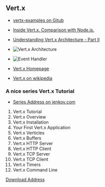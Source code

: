 
## Vert.x 
* [vertx-examples on Gitub](https://github.com/vert-x3/vertx-examples)
* [Inside Vert.x. Comparison with Node.js.](http://www.cubrid.org/blog/dev-platform/inside-vertx-comparison-with-nodejs/)
* [Understanding Vert.x Architecture - Part II](http://www.cubrid.org/blog/dev-platform/understanding-vertx-architecture-part-2/)
* ![Vert.x Architecture](http://www.cubrid.org/files/attach/images/220547/795/664/vertx-architecture-diagram.png)
* ![Event Handler](http://www.cubrid.org/files/attach/images/220547/795/664/vertx-event-and-handler-of-http-server.png)

* [Vert.x Homepage](http://vertx.io/)
* [Vert.x on wikipedia](https://en.wikipedia.org/wiki/Vert.x)

### A nice series Vert.x Tutorial
* [Series Address on jenkov.com](http://tutorials.jenkov.com/vert.x/index.html)
1. Vert.x Tutorial
2. Vert.x Overview
3. Vert.x Installation
4. Your First Vert.x Application
5. Vert.x Verticles
6. Vert.x Buffers
7. Vert.x HTTP Server
8. Vert.x HTTP Client
9. Vert.x TCP Server
10. Vert.x TCP Client
11. Vert.x Timers
12. Vert.x Command Line


[Download Address](https://bintray.com/vertx/downloads/distribution/3.3.2)
